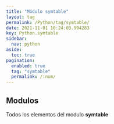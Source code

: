 ```yaml
---
title: "Módulo symtable"
layout: tag
permalink: /Python/tag/symtable/
date: 2021-11-01 10:24:03.994283
key: Python.symtable
sidebar: 
  nav: python
aside: 
  toc: true
pagination: 
  enabled: true
  tag: "symtable"
  permalink: /:num/
---
```


<h2>Modulos</h2>
Todos los elementos del modulo <strong>symtable</strong>
